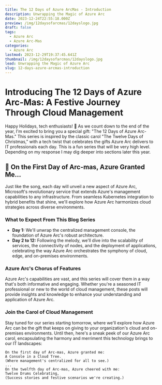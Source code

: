 ```yaml
---
title: The 12 Days of Azure ArcMas - Introduction
description: Unwrapping the Magic of Azure Arc
date: 2023-12-24T22:55:18.000Z
preview: /img/12daysofarcmas/12dayslogo.jpg
draft: false
tags:
  - Azure Arc
  - Azure Arc-Mas
categories:
  - Azure Arc
lastmod: 2023-12-29T19:37:45.641Z
thumbnail: /img/12daysofarcmas/12dayslogo.jpg
lead: Unwrapping the Magic of Azure Arc
slug: 12-days-azure-arcmas-introduction
---
```

# Introducing The 12 Days of Azure Arc-Mas: A Festive Journey Through Cloud Management

Happy Holidays, tech enthusiasts! 🎄 As we count down to the end of the year, I'm excited to bring you a special gift: "The 12 Days of Azure Arc-Mas." This series is inspired by the classic carol "The Twelve Days of Christmas," with a tech twist that celebrates the gifts Azure Arc delivers to IT professionals each day. This is a fun series that will be very high level. Depending on my response I may dig deeper into sections later this year.

## 🎵 On the First Day of Arc-mas, Azure Granted Me...
Just like the song, each day will unveil a new aspect of Azure Arc, Microsoft's revolutionary service that extends Azure's management capabilities to any infrastructure. From seamless Kubernetes integration to hybrid benefits that shine, we'll explore how Azure Arc harmonizes cloud strategies across diverse environments.

### What to Expect From This Blog Series
- **Day 1:** We'll unwrap the centralized management console, the foundation of Azure Arc's robust architecture.
- **Day 2 to 12:** Following the melody, we'll dive into the scalability of services, the connectivity of nodes, and the deployment of applications, celebrating the way Azure Arc orchestrates the symphony of cloud, edge, and on-premises environments.

### Azure Arc's Chorus of Features
Azure Arc's capabilities are vast, and this series will cover them in a way that's both informative and engaging. Whether you're a seasoned IT professional or new to the world of cloud management, these posts will provide insights and knowledge to enhance your understanding and application of Azure Arc.

### Join the Carol of Cloud Management
Stay tuned for our series starting tomorrow, where we'll explore how Azure Arc can be the gift that keeps on giving to your organization's cloud and on-premises environments. Until then, here's a sneak peek of our Azure Arc carol, encapsulating the harmony and merriment this technology brings to our IT landscapes:

```plaintext
On the first day of Arc-mas, Azure granted me:
A Console in a Cloud Tree.
(Where management's centralized for all to see.)
...
On the twelfth day of Arc-mas, Azure cheered with me:
Twelve Drums Celebrating,
(Success stories and festive scenarios we're creating.)
